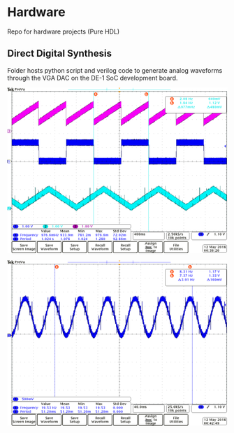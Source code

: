 # Hardware
Repo for hardware projects (Pure HDL) 

## Direct Digital Synthesis
Folder hosts python script and verilog code to generate analog waveforms through the VGA DAC on the DE-1 SoC development board.

![Multiple Waves](/DDS/images/10khz.png?raw=true "10KHz waves")

![SineWave](/DDS/images/sine_5khz.png?raw=true "5KHz Sine wave")

